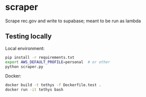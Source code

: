 # scraper

Scrape rec.gov and write to supabase; meant to be run as lambda

## Testing locally

Local environment:

```bash
pip install -r requirements.txt
export AWS_DEFAULT_PROFILE=personal  # or other
python scraper.py
```

Docker:

```bash
docker build -t tethys -f Dockerfile.test .
docker run -it tethys bash
```
